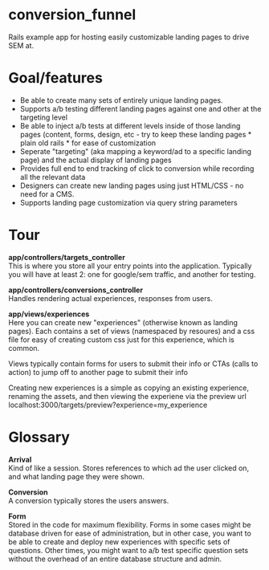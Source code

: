 conversion_funnel
=================

Rails example app for hosting easily customizable landing pages to drive SEM at.

# Goal/features

- Be able to create many sets of entirely unique landing pages.
- Supports a/b testing different landing pages against one and other at the targeting level
- Be able to inject a/b tests at different levels inside of those landing pages (content, forms, design, etc - try to keep these landing pages * plain old rails * for ease of customization
- Seperate "targeting" (aka mapping a keyword/ad to a specific landing page) and the actual display of landing pages
- Provides full end to end tracking of click to conversion while recording all the relevant data
- Designers can create new landing pages using just HTML/CSS - no need for a CMS.
- Supports landing page customization via query string parameters


# Tour

**app/controllers/targets_controller**  
This is where you store all your entry points into the application.  Typically you will have at least 2: one for google/sem traffic, and another for testing.  

**app/controllers/conversions_controller**  
Handles rendering actual experiences, responses from users.

**app/views/experiences**  
Here you can create new "experiences" (otherwise known as landing pages).   Each contains a set of views (namespaced by resoures) and a css file for easy of creating custom css just for this experience, which is common.  

Views typically contain forms for users to submit their info or CTAs (calls to action) to jump off to another page to submit their info

Creating new experiences is a simple as copying an existing experience, renaming the assets, and then viewing the experiene via the preview url localhost:3000/targets/preview?experience=my_experience


# Glossary

**Arrival**   
Kind of like a session.  Stores references to which ad the user clicked on, and what landing page they were shown.

**Conversion**   
A conversion typically stores the users answers.

**Form**  
Stored in the code for maximum flexibility.  Forms in some cases might be database driven for ease of administration, but in other case, you want to be able to create and deploy new experiences with specific sets of questions.  Other times, you might want to a/b test specific question sets without the overhead of an entire database structure and admin. 
